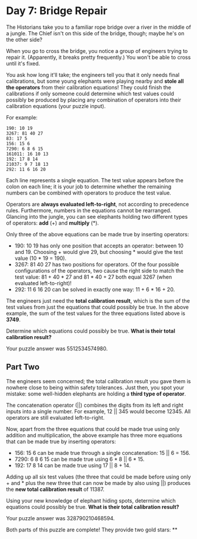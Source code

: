 # Day 7: Bridge Repair

The Historians take you to a familiar rope bridge over a river in the middle of a jungle. The Chief isn't on this side
of the bridge, though; maybe he's on the other side?

When you go to cross the bridge, you notice a group of engineers trying to repair it. (Apparently, it breaks pretty
frequently.) You won't be able to cross until it's fixed.

You ask how long it'll take; the engineers tell you that it only needs final calibrations, but some young elephants were
playing nearby and **stole all the operators** from their calibration equations! They could finish the calibrations if
only someone could determine which test values could possibly be produced by placing any combination of operators into
their calibration equations (your puzzle input).

For example:

```
190: 10 19
3267: 81 40 27
83: 17 5
156: 15 6
7290: 6 8 6 15
161011: 16 10 13
192: 17 8 14
21037: 9 7 18 13
292: 11 6 16 20
```

Each line represents a single equation. The test value appears before the colon on each line; it is your job to
determine whether the remaining numbers can be combined with operators to produce the test value.

Operators are **always evaluated left-to-right**, not according to precedence rules. Furthermore, numbers in the
equations cannot be rearranged. Glancing into the jungle, you can see elephants holding two different types of
operators: **add** (+) and **multiply** (*).

Only three of the above equations can be made true by inserting operators:

* 190: 10 19 has only one position that accepts an operator: between 10 and 19. Choosing + would give 29, but choosing *
  would give the test value (10 * 19 = 190).
* 3267: 81 40 27 has two positions for operators. Of the four possible configurations of the operators, two cause the
  right side to match the test value: 81 + 40 * 27 and 81 * 40 + 27 both equal 3267 (when evaluated left-to-right)!
* 292: 11 6 16 20 can be solved in exactly one way: 11 + 6 * 16 + 20.

The engineers just need the **total calibration result**, which is the sum of the test values from just the equations
that could possibly be true. In the above example, the sum of the test values for the three equations listed above is
**3749**.

Determine which equations could possibly be true. **What is their total calibration result?**

Your puzzle answer was 5512534574980.

## Part Two

The engineers seem concerned; the total calibration result you gave them is nowhere close to being within safety
tolerances. Just then, you spot your mistake: some well-hidden elephants are holding a **third type of operator**.

The concatenation operator (||) combines the digits from its left and right inputs into a single number. For example,
12 || 345 would become 12345. All operators are still evaluated left-to-right.

Now, apart from the three equations that could be made true using only addition and multiplication, the above example
has three more equations that can be made true by inserting operators:

* 156: 15 6 can be made true through a single concatenation: 15 || 6 = 156.
* 7290: 6 8 6 15 can be made true using 6 * 8 || 6 * 15.
* 192: 17 8 14 can be made true using 17 || 8 + 14.

Adding up all six test values (the three that could be made before using only + and * plus the new three that can now
be made by also using ||) produces the **new total calibration result** of 11387.

Using your new knowledge of elephant hiding spots, determine which equations could possibly be true. **What is their
total calibration result?**

Your puzzle answer was 328790210468594.

Both parts of this puzzle are complete! They provide two gold stars: **